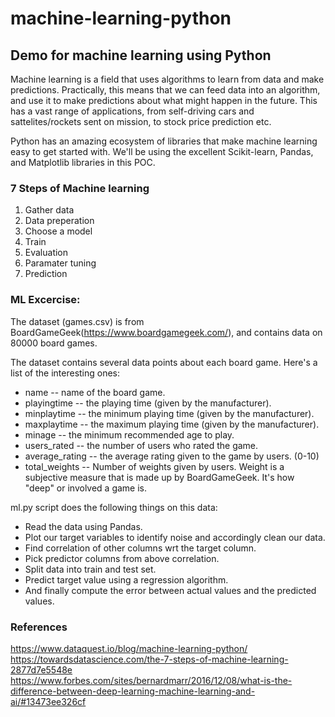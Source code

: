 # machine-learning-python

## Demo for machine learning using Python

Machine learning is a field that uses algorithms to learn from data and make predictions. 
Practically, this means that we can feed data into an algorithm, and use it to make predictions about what might happen
in the future. This has a vast range of applications, from self-driving cars and sattelites/rockets sent on mission,
 to stock price prediction etc.  

Python has an amazing ecosystem of libraries that make machine learning easy to get started with. 
We'll be using the excellent Scikit-learn, Pandas, and Matplotlib libraries in this POC.

### 7 Steps of Machine learning

1. Gather data
2. Data preperation
3. Choose a model
4. Train
5. Evaluation
6. Paramater tuning
7. Prediction

### ML Excercise:

The dataset (games.csv) is from BoardGameGeek(https://www.boardgamegeek.com/), and contains data on 80000 board games.  

The dataset contains several data points about each board game. Here's a list of the interesting ones:  
* name -- name of the board game.  
* playingtime -- the playing time (given by the manufacturer).  
* minplaytime -- the minimum playing time (given by the manufacturer).  
* maxplaytime -- the maximum playing time (given by the manufacturer).  
* minage -- the minimum recommended age to play.  
* users_rated -- the number of users who rated the game.  
* average_rating -- the average rating given to the game by users. (0-10)  
* total_weights -- Number of weights given by users. Weight is a subjective measure that is made up by BoardGameGeek. It's how "deep" or involved a game is.  

ml.py script does the following things on this data:  
* Read the data using Pandas.  
* Plot our target variables to identify noise and accordingly clean our data.  
* Find correlation of other columns wrt the target column.  
* Pick predictor columns from above correlation.  
* Split data into train and test set.  
* Predict target value using a regression algorithm.  
* And finally compute the error between actual values and the predicted values.  


### References

https://www.dataquest.io/blog/machine-learning-python/  
https://towardsdatascience.com/the-7-steps-of-machine-learning-2877d7e5548e  
https://www.forbes.com/sites/bernardmarr/2016/12/08/what-is-the-difference-between-deep-learning-machine-learning-and-ai/#13473ee326cf

